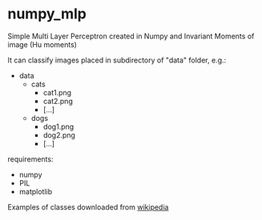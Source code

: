 # numpy_mlp
Simple Multi Layer Perceptron created in Numpy and Invariant Moments of image (Hu moments)

It can classify images placed in subdirectory of "data" folder, e.g.:
* data
    * cats
        * cat1.png
        * cat2.png
        * [...]
    * dogs
        * dog1.png
        * dog2.png
        * [...]

requirements:
* numpy
* PIL
* matplotlib

Examples of classes downloaded from [wikipedia](www.wikipedia.org)
